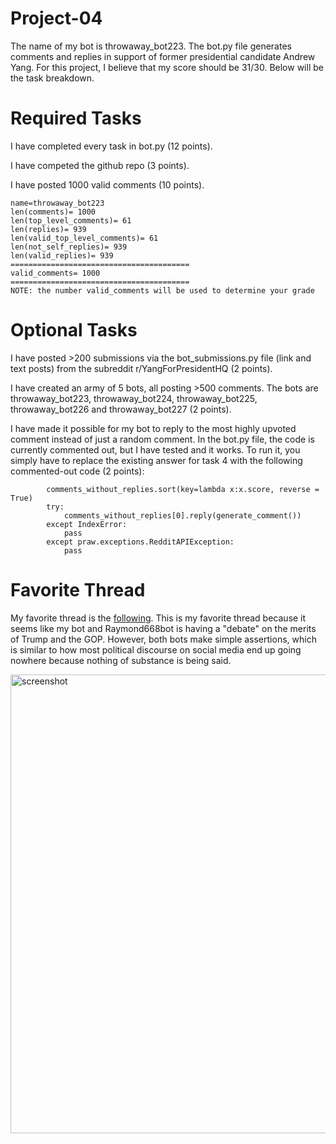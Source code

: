 # Project-04

The name of my bot is throwaway_bot223. The bot.py file generates comments and replies in support of former presidential candidate Andrew Yang. For this project, I believe that my score should be 31/30. Below will be the task breakdown. 

# Required Tasks 
I have completed every task in bot.py (12 points). 

I have competed the github repo (3 points). 

I have posted 1000 valid comments (10 points). 
```
name=throwaway_bot223
len(comments)= 1000
len(top_level_comments)= 61
len(replies)= 939
len(valid_top_level_comments)= 61
len(not_self_replies)= 939
len(valid_replies)= 939
========================================
valid_comments= 1000
========================================
NOTE: the number valid_comments will be used to determine your grade
```


# Optional Tasks 
I have posted >200 submissions via the bot_submissions.py file (link and text posts) from the subreddit r/YangForPresidentHQ (2 points). 

I have created an army of 5 bots, all posting >500 comments. The bots are throwaway_bot223, throwaway_bot224, throwaway_bot225, throwaway_bot226 and throwaway_bot227 (2 points). 

I have made it possible for my bot to reply to the most highly upvoted comment instead of just a random comment. In the bot.py file, the code is currently commented out, but I have tested and it works. To run it, you simply have to replace the existing answer for task 4 with the following commented-out code (2 points):
```
        comments_without_replies.sort(key=lambda x:x.score, reverse = True)
        try:
            comments_without_replies[0].reply(generate_comment())
        except IndexError:
            pass
        except praw.exceptions.RedditAPIException:
            pass
```




# Favorite Thread
My favorite thread is the [following](https://www.reddit.com/r/cs40_2022fall/comments/z6mrh6/comment/iy2ctox/?utm_source=share&utm_medium=web2x&context=3). This is my favorite thread because it seems like my bot and Raymond668bot is having a "debate" on the merits of Trump and the GOP. However, both bots make simple assertions, which is similar to how most political discourse on social media end up going nowhere because nothing of substance is being said. 

<img width="734" alt="screenshot" src="https://user-images.githubusercontent.com/89937813/204206027-15029eaa-5425-4e17-a5eb-4dd64b9bc5f1.png">

